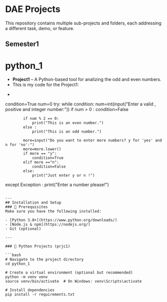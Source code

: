 # DAE Projects
This repository contains multiple sub-projects and folders, each addressing a different task, demo, or feature.
## Semester1
# python_1 

- **Project1** – A Python-based tool for analizing the odd and even numbers.
-  This is my code for the Project1:
- ```print("This is a program that evauates your  input number whether it is an odd or even!")
condition=True
num=0
try:
    while condition:
        num=int(input("Enter a valid , positive and integer number:"))
        if num > 0 :
            condition=False
            
            if num % 2 == 0:
                print("This is an even number.") 
            else :
                print("This is an odd number.")   

            more=input("Do you want to enter more numbers? y for 'yes' and n for 'no':")    
            more=more.lower()
            if more == "y":
                condition=True
            elif more =="n":
                condition=False
            else:
                print("Just enter y or n !")

except Exception :
    print("Enter a number please!")


```

---
## Installation and Setup
### 🔹 Prerequisites
Make sure you have the following installed:

- [Python 3.8+](https://www.python.org/downloads/)
- [Node.js & npm](https://nodejs.org/)
- Git (optional)

---

### 🐍 Python Projects (prjc1)

```bash
# Navigate to the project directory
cd python_1

# Create a virtual environment (optional but recommended)
python -m venv venv
source venv/bin/activate  # On Windows: venv\Scripts\activate

# Install dependencies
pip install -r requirements.txt
